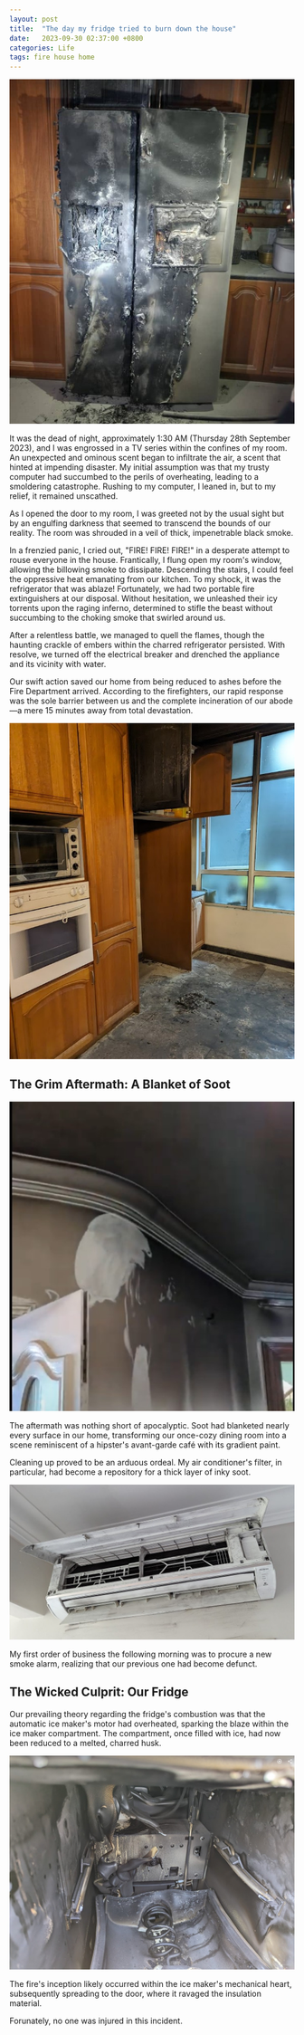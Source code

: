 ```yaml
---
layout: post
title:  "The day my fridge tried to burn down the house"
date:   2023-09-30 02:37:00 +0800
categories: Life
tags: fire house home
---
```


![The Burnt-Down Fridge](/images/20230930/fridgeburnt.jpg)

It was the dead of night, approximately 1:30 AM (Thursday 28th September 2023), and I was engrossed in a TV series within the confines of my room. An unexpected and ominous scent began to infiltrate the air, a scent that hinted at impending disaster. My initial assumption was that my trusty computer had succumbed to the perils of overheating, leading to a smoldering catastrophe. Rushing to my computer, I leaned in, but to my relief, it remained unscathed.

As I opened the door to my room, I was greeted not by the usual sight but by an engulfing darkness that seemed to transcend the bounds of our reality. The room was shrouded in a veil of thick, impenetrable black smoke.

In a frenzied panic, I cried out, "FIRE! FIRE! FIRE!" in a desperate attempt to rouse everyone in the house. Frantically, I flung open my room's window, allowing the billowing smoke to dissipate. Descending the stairs, I could feel the oppressive heat emanating from our kitchen. To my shock, it was the refrigerator that was ablaze! Fortunately, we had two portable fire extinguishers at our disposal. Without hesitation, we unleashed their icy torrents upon the raging inferno, determined to stifle the beast without succumbing to the choking smoke that swirled around us.

After a relentless battle, we managed to quell the flames, though the haunting crackle of embers within the charred refrigerator persisted. With resolve, we turned off the electrical breaker and drenched the appliance and its vicinity with water.

Our swift action saved our home from being reduced to ashes before the Fire Department arrived. According to the firefighters, our rapid response was the sole barrier between us and the complete incineration of our abode—a mere 15 minutes away from total devastation.

![The Fiery Aftermath](/images/20230930/Aftermath.jpg)

## The Grim Aftermath: A Blanket of Soot

![A Hipster's Nightmare](/images/20230930/Wall.jpg)

The aftermath was nothing short of apocalyptic. Soot had blanketed nearly every surface in our home, transforming our once-cozy dining room into a scene reminiscent of a hipster's avant-garde café with its gradient paint.

Cleaning up proved to be an arduous ordeal. My air conditioner's filter, in particular, had become a repository for a thick layer of inky soot.

![The Soiled Air Conditioner](/images/20230930/Air%20conditioner.jpg)

My first order of business the following morning was to procure a new smoke alarm, realizing that our previous one had become defunct.

## The Wicked Culprit: Our Fridge

Our prevailing theory regarding the fridge's combustion was that the automatic ice maker's motor had overheated, sparking the blaze within the ice maker compartment. The compartment, once filled with ice, had now been reduced to a melted, charred husk.

![The Menacing Ice Maker](/images/20230930/icemaker.jpg)

The fire's inception likely occurred within the ice maker's mechanical heart, subsequently spreading to the door, where it ravaged the insulation material.

Forunately, no one was injured in this incident.


